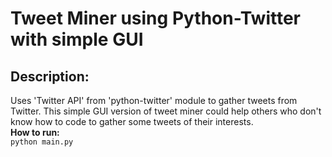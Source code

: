 <h1>Tweet Miner using Python-Twitter with simple GUI</h1>

<div>
  <h2>Description:</h2>
  Uses 'Twitter API' from 'python-twitter' module to gather tweets from Twitter. This simple GUI version of tweet miner could help others who don't know how to code to gather some tweets of their interests. 
</div>
<div>
  <b>How to run:</b><br>
  <code>python main.py</code>
</div>
